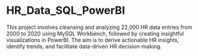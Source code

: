 # HR_Data_SQL_PowerBI
This project involves cleansing and analyzing 22,000 HR data entries from 2000 to 2020 using MySQL Workbench, followed by creating insightful visualizations in PowerBI. The aim is to derive actionable HR insights, identify trends, and facilitate data-driven HR decision-making.
